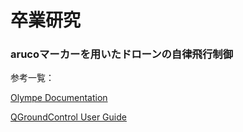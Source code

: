 # 卒業研究
### arucoマーカーを用いたドローンの自律飛行制御

参考一覧：

[Olympe Documentation](https://developer.parrot.com/docs/olympe/index.html)

[QGroundControl User Guide](https://docs.qgroundcontrol.com/master/en/)
